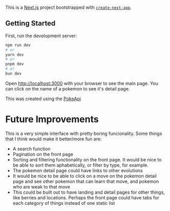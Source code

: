 This is a [Next.js](https://nextjs.org) project bootstrapped with [`create-next-app`](https://nextjs.org/docs/app/api-reference/cli/create-next-app).

## Getting Started

First, run the development server:

```bash
npm run dev
# or
yarn dev
# or
pnpm dev
# or
bun dev
```

Open [http://localhost:3000](http://localhost:3000) with your browser to see the main page. You can click on the name of a pokemon to see it's detail page.

This was created using the [PokeApi](https://pokeapi.co/docs/v2)

# Future Improvements
This is a very simple interface with pretty boring funcionality. Some things that I think would make it better/more fun are:
- A search function
- Pagination on the front page
- Sorting and filtering functionality on the front page. It would be nice to be able to sort them aphabetically, or filter by type, for example.
- The pokemon detail page could have links to other evolutions
- It would be nice to be able to click on a move on the pokemon detail page and see other pokemon that can learn that move, and pokemon who are weak to that move
- This could be built out to have landing and detail pages for other things, like berries and locations. Perhaps the front page could have tabs for each category of things instead of one static list